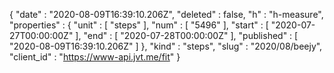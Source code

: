 {
  "date" : "2020-08-09T16:39:10.206Z",
  "deleted" : false,
  "h" : "h-measure",
  "properties" : {
    "unit" : [ "steps" ],
    "num" : [ "5496" ],
    "start" : [ "2020-07-27T00:00:00Z" ],
    "end" : [ "2020-07-28T00:00:00Z" ],
    "published" : [ "2020-08-09T16:39:10.206Z" ]
  },
  "kind" : "steps",
  "slug" : "2020/08/beejy",
  "client_id" : "https://www-api.jvt.me/fit"
}
